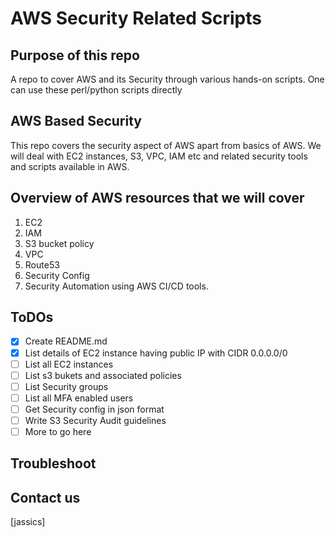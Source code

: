 # AWS Security Related Scripts

## Purpose of this repo
A repo to cover AWS and its Security through various hands-on scripts.
One can use these perl/python scripts directly 

## AWS Based Security
This repo covers the security aspect of AWS apart from basics of AWS. We will deal with EC2 instances,
S3, VPC, IAM etc and related security tools and scripts available in AWS.

## Overview of AWS resources that we will cover
1. EC2
2. IAM
3. S3 bucket policy
4. VPC
5. Route53
6. Security Config
7. Security Automation using AWS CI/CD tools.

## ToDOs
- [x] Create README.md
- [x] List details of EC2 instance having public IP with CIDR 0.0.0.0/0 
- [ ] List all EC2 instances
- [ ] List s3 bukets and associated policies
- [ ] List Security groups 
- [ ] List all MFA enabled users
- [ ] Get Security config in json format
- [ ] Write S3 Security Audit guidelines
- [ ] More to go here

## Troubleshoot

## Contact us
[jassics]
